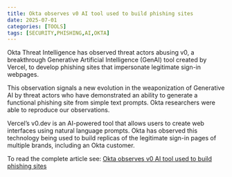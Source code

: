 ```yaml
---
title: Okta observes v0 AI tool used to build phishing sites
date: 2025-07-01
categories: [TOOLS]
tags: [SECURITY,PHISHING,AI,OKTA]
---
```


Okta Threat Intelligence has observed threat actors abusing v0, a breakthrough Generative Artificial Intelligence (GenAI) tool created by Vercel, to develop phishing sites that impersonate legitimate sign-in webpages.  

This observation signals a new evolution in the weaponization of Generative AI by threat actors who have demonstrated an ability to generate a functional phishing site from simple text prompts. Okta researchers were able to reproduce our observations.

Vercel’s v0.dev is an AI-powered tool that allows users to create web interfaces using natural language prompts. Okta has observed this technology being used to build replicas of the legitimate sign-in pages of multiple brands, including an Okta customer.  

To read the complete article see: [Okta observes v0 AI tool used to build phishing sites](https://www.okta.com/newsroom/articles/okta-observes-v0-ai-tool-used-to-build-phishing-sites/) 